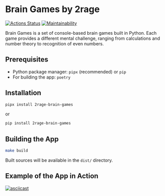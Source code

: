 # Brain Games by 2rage

[![Actions Status](https://github.com/2rage/python-project-49/actions/workflows/hexlet-check.yml/badge.svg)](https://github.com/2rage/python-project-49/actions)
[![Maintainability](https://api.codeclimate.com/v1/badges/3c56e6a4dd58dc81c322/maintainability)](https://codeclimate.com/github/2rage/python-project-49/maintainability)


Brain Games is a set of console-based brain games built in Python. Each game provides a different mental challenge, ranging from calculations and number theory to recognition of even numbers.

## Prerequisites

- Python package manager: `pipx` (recommended) or `pip`
- For building the app: `poetry`

## Installation

```bash
pipx install 2rage-brain-games
```

or

```bash
pip install 2rage-brain-games
```

## Building the App

```bash
make build
```

Built sources will be available in the `dist/` directory.


## Example of the App in Action

[![asciicast](https://asciinema.org/a/IfJHE2lYhNLnDvfwTb7gxc0iL.svg)](https://asciinema.org/a/IfJHE2lYhNLnDvfwTb7gxc0iL)
